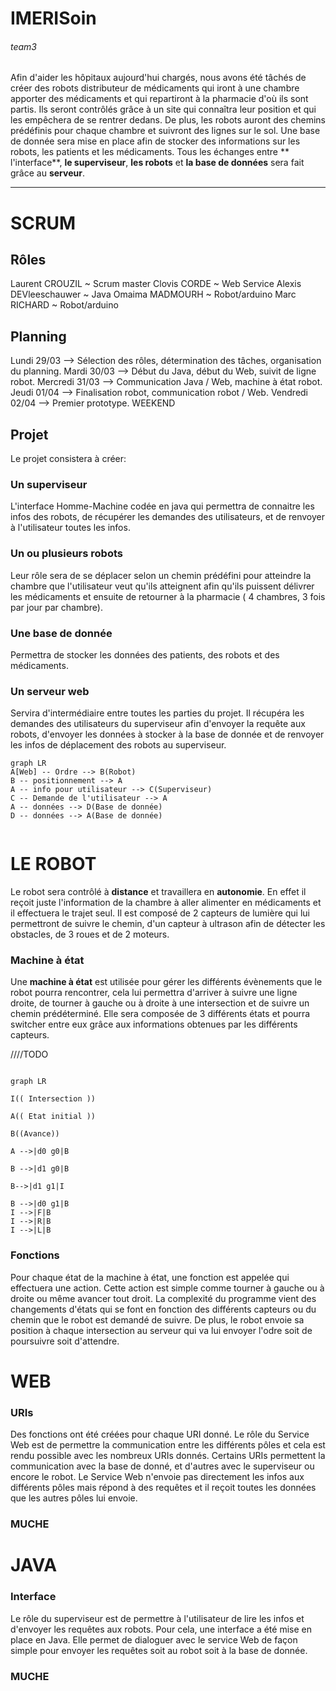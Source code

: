 # IMERISoin

###### team3

Afin d'aider les hôpitaux aujourd'hui chargés, nous avons été tâchés de créer des robots distributeur de médicaments qui
iront à une chambre apporter des médicaments et qui repartiront à la pharmacie d'où ils sont partis. Ils seront
contrôlés grâce à un site qui connaîtra leur position et qui les empêchera de se rentrer dedans. De plus, les robots
auront des chemins prédéfinis pour chaque chambre et suivront des lignes sur le sol. Une base de donnée sera mise en
place afin de stocker des informations sur les robots, les patients et les médicaments. Tous les échanges entre **
l'interface**, **le superviseur**, **les robots** et **la base de données** sera fait grâce au **serveur**.

---

# SCRUM

## Rôles

Laurent CROUZIL ~ Scrum master 
Clovis CORDE ~ Web Service 
Alexis DEVleeschauwer ~ Java 
Omaima MADMOURH ~ Robot/arduino
Marc RICHARD ~ Robot/arduino

## Planning

Lundi 29/03 --> Sélection des rôles, détermination des tâches, organisation du planning. Mardi 30/03 --> Début du Java,
début du Web, suivit de ligne robot. Mercredi 31/03 --> Communication Java / Web, machine à état robot. Jeudi 01/04 -->
Finalisation robot, communication robot / Web. Vendredi 02/04 --> Premier prototype. WEEKEND

## Projet

Le projet consistera à créer:

### Un superviseur

L'interface Homme-Machine codée en java qui permettra de connaitre les infos des robots, de récupérer les demandes des
utilisateurs, et de renvoyer à l'utilisateur toutes les infos.

### Un ou plusieurs robots

Leur rôle sera de se déplacer selon un chemin prédéfini pour atteindre la chambre que l'utilisateur veut qu'ils
atteignent afin qu'ils puissent délivrer les médicaments et ensuite de retourner à la pharmacie ( 4 chambres, 3 fois par
jour par chambre).

### Une base de donnée

Permettra de stocker les données des patients, des robots et des médicaments.

### Un serveur web

Servira d'intermédiaire entre toutes les parties du projet. Il récupéra les demandes des utilisateurs du superviseur
afin d'envoyer la requête aux robots, d'envoyer les données à stocker à la base de donnée et de renvoyer les infos de
déplacement des robots au superviseur.

```mermaid
graph LR
A[Web] -- Ordre --> B(Robot)
B -- positionnement --> A
A -- info pour utilisateur --> C(Superviseur)
C -- Demande de l'utilisateur --> A
A -- données --> D(Base de donnée)
D -- données --> A(Base de donnée)


```

# LE ROBOT

Le robot sera contrôlé à **distance** et travaillera en **autonomie**. En effet il reçoit juste l'information de la
chambre à aller alimenter en médicaments et il effectuera le trajet seul. Il est composé de 2 capteurs de lumière qui
lui permettront de suivre le chemin, d'un capteur à ultrason afin de détecter les obstacles, de 3 roues et de 2 moteurs.

### Machine à état

Une **machine à état** est utilisée pour gérer les différents évènements que le robot pourra rencontrer, cela lui
permettra d'arriver à suivre une ligne droite, de tourner à gauche ou à droite à une intersection et de suivre un chemin
prédéterminé. Elle sera composée de 3 différents états et pourra switcher entre eux grâce aux informations obtenues par
les différents capteurs.

////TODO
```mermaid

graph LR

I(( Intersection ))

A(( Etat initial ))

B((Avance))

A -->|d0 g0|B

B -->|d1 g0|B

B-->|d1 g1|I

B -->|d0 g1|B
I -->|F|B
I -->|R|B
I -->|L|B

```

### Fonctions

Pour chaque état de la machine à état, une fonction est appelée qui effectuera une action. Cette action est simple comme
tourner à gauche ou à droite ou même avancer tout droit. La complexité du programme vient des changements d'états qui se
font en fonction des différents capteurs ou du chemin que le robot est demandé de suivre. De plus, le robot envoie sa
position à chaque intersection au serveur qui va lui envoyer l'odre soit de poursuivre soit d'attendre.

# WEB

### URIs

Des fonctions ont été créées pour chaque URI donné. Le rôle du Service Web est de permettre la communication entre les différents pôles et cela est rendu possible avec les nombreux URIs donnés. Certains URIs permettent la communication avec la base de donné, et d'autres avec le superviseur ou encore le robot. Le Service Web n'envoie pas directement les infos aux différents pôles mais répond à des requêtes et il reçoit toutes les données que les autres pôles lui envoie.
### MUCHE

# JAVA

### Interface

Le rôle du superviseur est de permettre à l'utilisateur de lire les infos et d'envoyer les requêtes aux robots. Pour cela, une interface a été mise en place en Java. Elle permet de dialoguer avec le service Web de façon simple pour envoyer les requêtes soit au robot soit à la base de donnée.
### MUCHE
